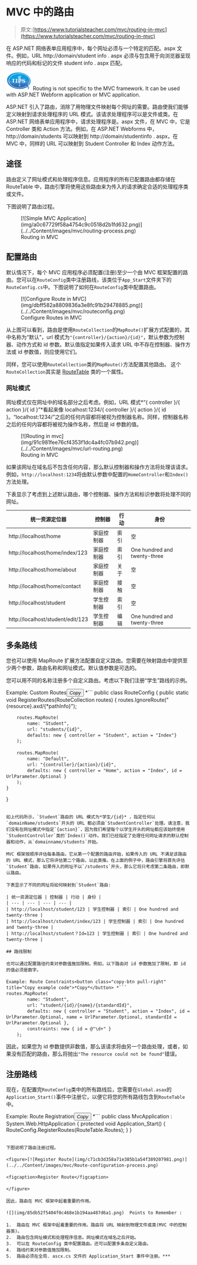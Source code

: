 # MVC 中的路由

> 原文:[https://www.tutorialsteacher.com/mvc/routing-in-mvc](https://www.tutorialsteacher.com/mvc/routing-in-mvc)

在 ASP.NET 网络表单应用程序中，每个网址必须与一个特定的匹配。aspx 文件。例如，URL http://domain/student info . aspx 必须与包含用于向浏览器呈现响应的代码和标记的文件 student info . aspx 匹配。

![](img/751bca76a769f8ad315ebee3fdf7d98e.png) Routing is not specific to the MVC framework. It can be used with ASP.NET Webform application or MVC application.

ASP.NET 引入了路由，消除了用物理文件映射每个网址的需要。路由使我们能够定义映射到请求处理程序的 URL 模式。该请求处理程序可以是文件或类。在 ASP.NET 网络表单应用程序中，请求处理程序是。aspx 文件，在 MVC 中，它是 Controller 类和 Action 方法。例如，在 ASP.NET Webforms 中，http://domain/students 可以映射到 http://domain/studentinfo . aspx，在 MVC 中，同样的 URL 可以映射到 Student Controller 和 Index 动作方法。

## 途径

路由定义了网址模式和处理程序信息。应用程序的所有已配置路由都存储在 RouteTable 中，路由引擎将使用这些路由来为传入的请求确定合适的处理程序类或文件。

下图说明了路由过程。

<figure>[![Simple MVC Application](img/a0c67729f58a4754c9c0518d2b1fd632.png)](../../Content/images/mvc/routing-process.png)

<figcaption>Routing in MVC</figcaption>

</figure>

## 配置路由

默认情况下，每个 MVC 应用程序必须配置(注册)至少一个由 MVC 框架配置的路由。您可以在`RouteConfig`类中注册路线，该类位于`App_Start`文件夹下的`RouteConfig.cs`中。下图说明了如何在`RouteConfig`类中配置路由。

<figure>[![Configure Route in MVC](img/dbff582a8809836a3e8fc91b29478885.png)](../../Content/images/mvc/routeconfig.png)

<figcaption>Configure Routes in MVC</figcaption>

</figure>

从上图可以看到，路由是使用`RouteCollection`的`MapRoute()`扩展方式配置的，其中名称为“默认”，url 模式为`"{controller}/{action}/{id}"`，默认参数为控制器、动作方式和 id 参数。默认值指定如果传入请求 URL 中不存在控制器、操作方法或 id 参数值，则应使用它们。

同样，您可以使用`RouteCollection`类的`MapRoute()`方法配置其他路由。 这个`RouteCollection`其实是 [RouteTable](https://msdn.microsoft.com/en-us/library/system.web.routing.routetable(v=vs.110).aspx) 类的一个属性。

### 网址模式

网址模式仅在网址中的域名部分之后考虑。例如，URL 模式*“{ controller }/{ action }/{ id }”*看起来像 localhost:1234/{ controller }/{ action }/{ id }。“localhost:1234/”之后的任何内容都将被视为控制器名称。同样，控制器名称之后的任何内容都将被视为操作名称，然后是 id 参数的值。

<figure>[![Routing in mvc](img/91c981fee76cf4353f1dc4a4fc07b942.png)](../../Content/images/mvc/url-routing.png)

<figcaption>Routing in MVC</figcaption>

</figure>

如果该网址在域名后不包含任何内容，那么默认控制器和操作方法将处理该请求。例如，`http://localhost:1234`将由默认参数中配置的`HomeController`和`Index()`方法处理。

下表显示了考虑到上述默认路由，哪个控制器、操作方法和标识参数将处理不同的网址。

| 统一资源定位器 | 控制器 | 行动 | 身份 |
| --- | --- | --- | --- |
| http://localhost/home | 家庭控制器 | 索引 | 空 |
| http://localhost/home/index/123 | 家庭控制器 | 索引 | One hundred and twenty-three |
| http://localhost/home/about | 家庭控制器 | 关于 | 空 |
| http://localhost/home/contact | 家庭控制器 | 接触 | 空 |
| http://localhost/student | 学生控制器 | 索引 | 空 |
| http://localhost/student/edit/123 | 学生控制器 | 编辑 | One hundred and twenty-three |

## 多条路线

您也可以使用 MapRoute 扩展方法配置自定义路由。您需要在映射路由中提供至少两个参数，路由名称和网址模式。默认值参数是可选的。

您可以用不同的名称注册多个自定义路由。考虑以下我们注册“学生”路线的示例。

Example: Custom Routes<button class="copy-btn pull-right" title="Copy example code">*Copy*</button> *```
public class RouteConfig
{
    public static void RegisterRoutes(RouteCollection routes)
    {
        routes.IgnoreRoute("{resource}.axd/{*pathInfo}");

        routes.MapRoute(
            name: "Student",
            url: "students/{id}",
            defaults: new { controller = "Student", action = "Index"}
        );

        routes.MapRoute(
            name: "Default",
            url: "{controller}/{action}/{id}",
            defaults: new { controller = "Home", action = "Index", id = UrlParameter.Optional }
        );
    }
} 
```

如上代码所示，`Student`路由的 URL 模式为*学生/{id}* ，指定任何以`domainName/students`开头的 URL 都必须由`StudentController`处理。请注意，我们没有在网址模式中指定`{action}`，因为我们希望每个以学生开头的网址都应该始终使用`StudentController`类的`Index()`动作。我们已经指定了处理任何网址请求的默认控制器和动作，从`domainname/students`开始。

MVC 框架按顺序评估每条路由。它从第一个配置的路由开始，如果传入的 URL 不满足该路由的 URL 模式，那么它将评估第二个路由，以此类推。在上面的例子中，路由引擎将首先评估`Student`路由，如果传入的网址不以`/students`开头，那么它将只考虑第二条路由，即默认路由。

下表显示了不同的网址将如何映射到`Student`路由:

| 统一资源定位器 | 控制器 | 行动 | 身份 |
| --- | --- | --- | --- |
| http://localhost/student/123 | 学生控制器 | 索引 | One hundred and twenty-three |
| http://localhost/student/index/123 | 学生控制器 | 索引 | One hundred and twenty-three |
| http://localhost/student？Id=123 | 学生控制器 | 索引 | One hundred and twenty-three |

## 路线限制

也可以通过配置路径约束对参数值施加限制。例如，以下路由对 id 参数施加了限制，即 id 的值必须是数字。

Example: Route Constraints<button class="copy-btn pull-right" title="Copy example code">*Copy*</button> *```
routes.MapRoute(
        name: "Student",
        url: "student/{id}/{name}/{standardId}",
        defaults: new { controller = "Student", action = "Index", id = UrlParameter.Optional, name = UrlParameter.Optional, standardId = UrlParameter.Optional },
        constraints: new { id = @"\d+" }
    ); 
```

因此，如果您为 id 参数提供非数值，那么该请求将由另一个路由处理，或者，如果没有匹配的路由，那么将抛出`"The resource could not be found"`错误。

## 注册路线

现在，在配置完`RouteConfig`类中的所有路线后，您需要在`Global.asax`的`Application_Start()`事件中注册它，以便它将您的所有路线包含到`RouteTable`中。

Example: Route Registration<button class="copy-btn pull-right" title="Copy example code">*Copy*</button> *```
public class MvcApplication : System.Web.HttpApplication
{
    protected void Application_Start()
    {
        RouteConfig.RegisterRoutes(RouteTable.Routes);
    }
} 
```

下图说明了路由注册过程。

<figure>[![Register Route](img/c71cb3d358a71e385b1a54f389207981.png)](../../Content/images/mvc/Route-configuration-process.png)

<figcaption>Register Route</figcaption>

</figure>

因此，路由在 MVC 框架中起着重要的作用。

![](img/85db52f5404f0c468e1b194aa487d6a1.png)  Points to Remember :

1.  路由在 MVC 框架中起着重要的作用。路由将 URL 映射到物理文件或类(MVC 中的控制器类)。
2.  路由包含网址模式和处理程序信息。网址模式在域名之后开始。
3.  可以在 RouteConfig 类中配置路由。还可以配置多条自定义路由。
4.  路线约束对参数值施加限制。
5.  路由必须在全局. ascx.cs 文件的 Application_Start 事件中注册。***